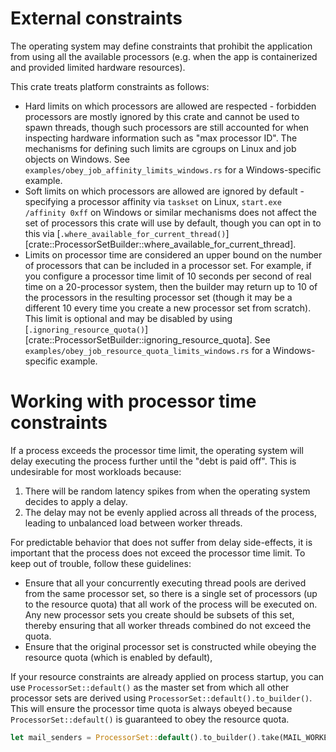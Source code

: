 # External constraints

The operating system may define constraints that prohibit the application from using all
the available processors (e.g. when the app is containerized and provided limited
hardware resources).

This crate treats platform constraints as follows:

* Hard limits on which processors are allowed are respected - forbidden processors are mostly
  ignored by this crate and cannot be used to spawn threads, though such processors are still
  accounted for when inspecting hardware information such as "max processor ID".
  The mechanisms for defining such limits are cgroups on Linux and job objects on Windows.
  See `examples/obey_job_affinity_limits_windows.rs` for a Windows-specific example.
* Soft limits on which processors are allowed are ignored by default - specifying a processor
  affinity via `taskset` on Linux, `start.exe /affinity 0xff` on Windows or similar mechanisms
  does not affect the set of processors this crate will use by default, though you can opt in to
  this via [`.where_available_for_current_thread()`][crate::ProcessorSetBuilder::where_available_for_current_thread].
* Limits on processor time are considered an upper bound on the number of processors that can be
  included in a processor set. For example, if you configure a processor time limit of
  10 seconds per second of real time on a 20-processor system, then the builder may return up
  to 10 of the processors in the resulting processor set (though it may be a different 10 every
  time you create a new processor set from scratch). This limit is optional and may be disabled
  by using [`.ignoring_resource_quota()`][crate::ProcessorSetBuilder::ignoring_resource_quota].
  See `examples/obey_job_resource_quota_limits_windows.rs` for a Windows-specific example.

# Working with processor time constraints

If a process exceeds the processor time limit, the operating system will delay executing the
process further until the "debt is paid off". This is undesirable for most workloads because:

1. There will be random latency spikes from when the operating system decides to apply a delay.
1. The delay may not be evenly applied across all threads of the process, leading to unbalanced
   load between worker threads.

For predictable behavior that does not suffer from delay side-effects, it is important that the
process does not exceed the processor time limit. To keep out of trouble,
follow these guidelines:

* Ensure that all your concurrently executing thread pools are derived from the same processor
  set, so there is a single set of processors (up to the resource quota) that all work of the
  process will be executed on. Any new processor sets you create should be subsets of this set,
  thereby ensuring that all worker threads combined do not exceed the quota.
* Ensure that the original processor set is constructed while obeying the resource quota (which is
  enabled by default),

If your resource constraints are already applied on process startup, you can use
`ProcessorSet::default()` as the master set from which all other processor sets are derived using
`ProcessorSet::default().to_builder()`. This will ensure the processor time quota is always obeyed
because `ProcessorSet::default()` is guaranteed to obey the resource quota.

```rust ignore
let mail_senders = ProcessorSet::default().to_builder().take(MAIL_WORKER_COUNT).unwrap();
```
